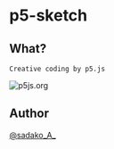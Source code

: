 # p5-sketch

## What?

    Creative coding by p5.js

![p5js.org](http://p5js.org/)


## Author
[@sadako_A_](https://twitter.com/sadako_A_)
